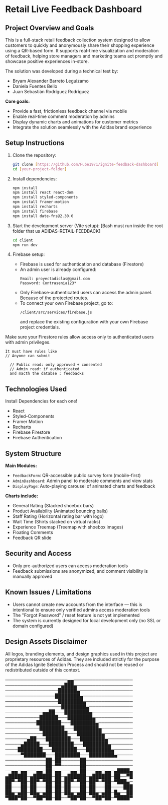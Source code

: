# Retail Live Feedback Dashboard

## Project Overview and Goals

This is a full-stack retail feedback collection system designed to allow customers to quickly and anonymously share their shopping experience using a QR-based form. It supports real-time visualization and moderation of feedback, helping store managers and marketing teams act promptly and showcase positive experiences in-store.

The solution was developed during a technical test by:

- Bryam Alexander Barreto Leguizamo  
- Daniela Fuentes Bello  
- Juan Sebastián Rodríguez Rodríguez

**Core goals:**

- Provide a fast, frictionless feedback channel via mobile
- Enable real-time comment moderation by admins
- Display dynamic charts and animations for customer metrics
- Integrate the solution seamlessly with the Adidas brand experience

## Setup Instructions

1. Clone the repository:
   ```bash
   git clone [https://github.com/Fube1971/ignite-feedback-dashboard]
   cd [your-project-folder]
   ```

2. Install dependencies:
   ```bash
   npm install
   npm install react react-dom
   npm install styled-components
   npm install framer-motion
   npm install recharts
   npm install firebase
   npm install date-fns@2.30.0
   ```

3. Start the development server (Vite setup):
    [Bash must run inside the root folder that us ADIDAS-RETAIL-FEEDBACK]
   ```bash
   cd client
   npm run dev
   ```

4. Firebase setup:

   - Firebase is used for authentication and database (Firestore)
   - An admin user is already configured:
     ```
     Email: proyectadiclas@gmail.com  
     Password: Contrasenia123*
     ```
   - Only Firebase-authenticated users can access the admin panel. Because of the protected routes.
   - To connect your own Firebase project, go to:
     ```
     /client/src/services/firebase.js
     ```
     and replace the existing configuration with your own Firebase project credentials.

Make sure your Firestore rules allow access only to authenticated users with admin privileges.

    It must have rules like 
    // Anyone can submit
      
      // Public read: only approved + consented
      // Admin read: if authenticated
      and macth the databse : feedbacks

## Technologies Used
Install Dependencies for each one!
- React 
- Styled-Components 
- Framer Motion 
- Recharts  
- Firebase Firestore 
- Firebase Authentication

## System Structure

**Main Modules:**

- `FeedbackForm`: QR-accessible public survey form (mobile-first)
- `AdminDashboard`: Admin panel to moderate comments and view stats
- `DisplayPage`: Auto-playing carousel of animated charts and feedback

**Charts include:**

- General Rating (Stacked shoebox bars)
- Product Availability (Animated bouncing balls)
- Staff Rating (Horizontal rating bar with logo)
- Wait Time (Shirts stacked on virtual racks)
- Experience Treemap (Treemap with shoebox images)
- Floating Comments
- Feedback QR slide

## Security and Access

- Only pre-authorized users can access moderation tools
- Feedback submissions are anonymized, and comment visibility is manually approved

## Known Issues / Limitations

- Users cannot create new accounts from the interface — this is intentional to ensure only verified admins access moderation tools
- The "Forgot Password" / reset feature is not yet implemented
- The system is currently designed for local development only (no SSL or domain configured)

## Design Assets Disclaimer
All logos, branding elements, and design graphics used in this project are proprietary resources of Adidas. They are included strictly for the purpose of the Adidas Ignite Selection Process and should not be reused or redistributed outside of this context.

────────────────────▄▄───────────────────
──────────────────▄███▄──────────────────
─────────────────██████▄─────────────────
────────────────████████▄────────────────
─────────────────████████▄───────────────
──────────────────████████▄──────────────
────────────▄▄██───████████▄─────────────
───────────██████───████████▄────────────
──────────████████───████████▄───────────
───────────████████───████████▄──────────
────────────████████───████████▄─────────
───────▄██───████████───████████▄────────
─────▄█████───████████───████████▄───────
────████████───████████───████████▄──────
─────▀███████───████████───████████▄─────
─────────────██─██──────██───────────────
─────────────██─▀▀──────██───────────────
──▄▄─▄▄───▄▄─██─▄▄───▄▄─██───▄▄─▄▄─▄████▄
▄██████─▄██████─██─▄██████─▄██████─██──▀█
██▀─▀██─██▀─▀██─██─██▀─▀██─██▀─▀██─▀███▄─
██───██─██───██─██─██───██─██───██────███
██▄─▄██─██▄─▄██─██─██▄─▄██─██▄─▄██─█▄──██
▀███▀██──▀██▀██─██──▀██▀██──▀██▀██─▀████▀
